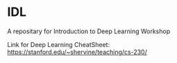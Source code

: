 # IDL
A repositary for Introduction to Deep Learning Workshop

Link for Deep Learning CheatSheet:
https://stanford.edu/~shervine/teaching/cs-230/
